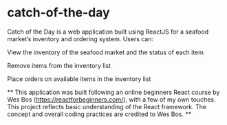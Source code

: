 # catch-of-the-day

Catch of the Day is a web application built using ReactJS for a seafood market’s inventory and ordering system. Users can:

View the inventory of the seafood market and the status of each item

Remove items from the inventory list

Place orders on available items in the inventory list

** This application was built following an online beginners React course by Wes Bos (https://reactforbeginners.com/), with a few of my own touches. 
This project reflects basic understanding of the React framework. The concept and overall coding practices are credited to Wes Bos. **
